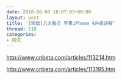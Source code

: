 ```yaml
---
date: 2010-06-08 18:07:03+00:00
layout: post
title: '[转载]八大看点 苹果iPhone 4升级详解'
thread: 510
categories:
- 网文
---
```


http://www.cnbeta.com/articles/113214.htm  
  
http://www.cnbeta.com/articles/113195.htm  
  

